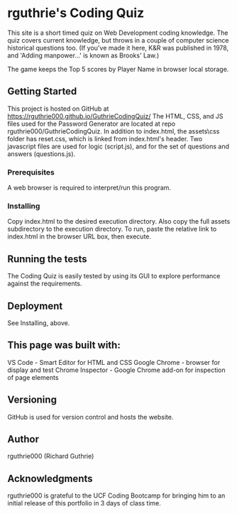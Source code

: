 # rguthrie's Coding Quiz

This site is a short timed quiz on Web Development coding knowledge.  The quiz covers current 
knowledge, but throws in a couple of computer science historical questions too. (If you've made
it here, K&R was published in 1978, and 'Adding manpower...' is known as Brooks' Law.)

The game keeps the Top 5 scores by Player Name in browser local storage.  

## Getting Started

This project is hosted on GitHub at https://rguthrie000.github.io/GuthrieCodingQuiz/
The HTML, CSS, and JS files used for the Password Generator are located at repo
rguthrie000/GuthrieCodingQuiz.  In addition to index.html, the assets\css folder has
reset.css, which is linked from index.html's header.  Two javascript files are used for logic 
(script.js), and for the set of questions and answers (questions.js).

### Prerequisites

A web browser is required to interpret/run this program.

### Installing

Copy index.html to the desired execution directory.  Also copy the full assets subdirectory 
to the execution directory.  To run, paste the relative link to index.html in the browser URL box,
then execute.

## Running the tests

The Coding Quiz is easily tested by using its GUI to explore performance against
the requirements.

## Deployment

See Installing, above.

## This page was built with:
VS Code - Smart Editor for HTML and CSS
Google Chrome - browser for display and test
Chrome Inspector - Google Chrome add-on for inspection of page elements

## Versioning
GitHub is used for version control and hosts the website.

## Author
rguthrie000 (Richard Guthrie)

## Acknowledgments
rguthrie000 is grateful to the UCF Coding Bootcamp for bringing him to an initial
release of this portfolio in 3 days of class time.

